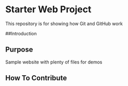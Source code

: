 # Starter Web Project

This repository is for showing how Git and GitHub work

##Introduction

## Purpose

Sample website with plenty of files for demos

## How To Contribute